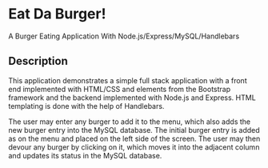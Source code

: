 # Eat Da Burger!
A Burger Eating Application With Node.js/Express/MySQL/Handlebars

## Description

This application demonstrates a simple full stack application with a front end implemented with HTML/CSS and elements from the Bootstrap framework and the backend implemented with Node.js and Express. HTML templating is done with the help of Handlebars.

The user may enter any burger to add it to the menu, which also adds the new burger entry into the MySQL database. The initial burger entry is added as on the menu and placed on the left side of the screen. The user may then devour any burger by clicking on it, which moves it into the adjacent column and updates its status in the MySQL database.
